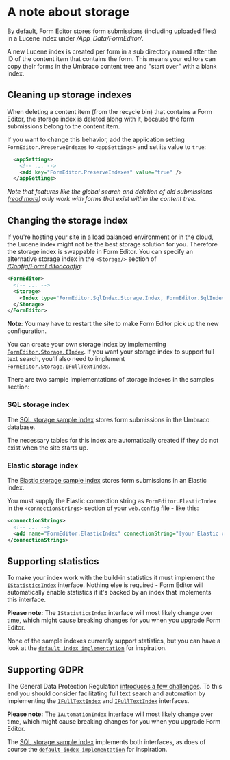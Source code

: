 # A note about storage
By default, Form Editor stores form submissions (including uploaded files) in a Lucene index under */App_Data/FormEditor/*. 

A new Lucene index is created per form in a sub directory named after the ID of the content item that contains the form. This means your editors can copy their forms in the Umbraco content tree and "start over" with a blank index.

## Cleaning up storage indexes
When deleting a content item (from the recycle bin) that contains a Form Editor, the storage index is deleted along with it, because the form submissions belong to the content item. 

If you want to change this behavior, add the application setting `FormEditor.PreserveIndexes` to `<appSettings>` and set its value to `true`:
```xml
  <appSettings>
    <!-- ... -->
    <add key="FormEditor.PreserveIndexes" value="true" />
  </appSettings>
```

*Note that features like the global search and deletion of old submissions ([read more](install.md#other-configuration-options)) only work with forms that exist within the content tree.*

## Changing the storage index
If you're hosting your site in a load balanced environment or in the cloud, the Lucene index might not be the best storage solution for you. Therefore the storage index is swappable in Form Editor. You can specify an alternative storage index in the `<Storage/>` section of [*/Config/FormEditor.config*](../Source/Umbraco/Config/FormEditor.config): 

```xml
<FormEditor>
  <!-- ... -->
  <Storage>
    <Index type="FormEditor.SqlIndex.Storage.Index, FormEditor.SqlIndex" />
  </Storage>
</FormEditor>
```

**Note**: You may have to restart the site to make Form Editor pick up the new configuration.

You can create your own storage index by implementing [`FormEditor.Storage.IIndex`](../Source/Solution/FormEditor/Storage/IIndex.cs). If you want your storage index to support full text search, you'll also need to implement [`FormEditor.Storage.IFullTextIndex`](../Source/Solution/FormEditor/Storage/IFullTextIndex.cs).

There are two sample implementations of storage indexes in the samples section:

### SQL storage index
The [SQL storage sample index](../Samples/SQL%20storage%20index/) stores form submissions in the Umbraco database. 

The necessary tables for this index are automatically created if they do not exist when the site starts up.

### Elastic storage index
The [Elastic storage sample index](../Samples/Elastic%20storage%20index/) stores form submissions in an Elastic index.

You must supply the Elastic connection string as `FormEditor.ElasticIndex` in the `<connectionStrings>` section of your `web.config` file - like this:

```xml
<connectionStrings>
  <!-- ... -->
  <add name="FormEditor.ElasticIndex" connectionString="[your Elastic connection string]" />
</connectionStrings>
```

## Supporting statistics
To make your index work with the build-in statistics it must implement the [`IStatisticsIndex`](../Source/Solution/FormEditor/Storage/Statistics/IStatisticsIndex.cs) interface. Nothing else is required - Form Editor will automatically enable statistics if it's backed by an index that implements this interface.

**Please note:** The `IStatisticsIndex` interface will most likely change over time, which might cause breaking changes for you when you upgrade Form Editor.

None of the sample indexes currently support statistics, but you can have a look at the [`default index implementation`](../Source/Solution/FormEditor/Storage/Index.cs) for inspiration.

## Supporting GDPR
The General Data Protection Regulation [introduces a few challenges](GDPR.md). To this end you should consider facilitating full text search and automation by implementing the [`IFullTextIndex`](../Source/Solution/FormEditor/Storage/IFullTextIndex.cs) and [`IFullTextIndex`](../Source/Solution/FormEditor/Storage/IAutomationIndex.cs) interfaces.

**Please note:** The `IAutomationIndex` interface will most likely change over time, which might cause breaking changes for you when you upgrade Form Editor.

The [SQL storage sample index](../Samples/SQL%20storage%20index/) implements both interfaces, as does of course the [`default index implementation`](../Source/Solution/FormEditor/Storage/Index.cs) for inspiration.
